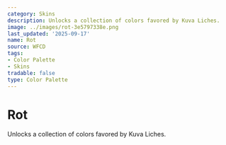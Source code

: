 ```yaml
---
category: Skins
description: Unlocks a collection of colors favored by Kuva Liches.
image: ../images/rot-3e5797338e.png
last_updated: '2025-09-17'
name: Rot
source: WFCD
tags:
- Color Palette
- Skins
tradable: false
type: Color Palette
---
```


# Rot

Unlocks a collection of colors favored by Kuva Liches.

